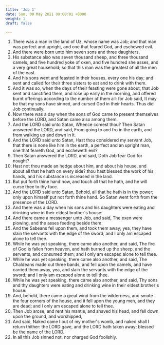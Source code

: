 ```yaml
---
title: 'Job 1'
date: Sun, 09 May 2021 00:00:01 +0000
weight: 1
draft: false
  
---
```


1. There was a man in the land of Uz, whose name was Job; and that man was perfect and upright, and one that feared God, and eschewed evil.
2. And there were born unto him seven sons and three daughters.
3. His substance also was seven thousand sheep, and three thousand camels, and five hundred yoke of oxen, and five hundred she asses, and a very great household; so that this man was the greatest of all the men of the east.
4. And his sons went and feasted in their houses, every one his day; and sent and called for their three sisters to eat and to drink with them.
5. And it was so, when the days of their feasting were gone about, that Job sent and sanctified them, and rose up early in the morning, and offered burnt offerings according to the number of them all: for Job said, It may be that my sons have sinned, and cursed God in their hearts. Thus did Job continually.
6. Now there was a day when the sons of God came to present themselves before the LORD, and Satan came also among them.
7. And the LORD said unto Satan, Whence comest thou? Then Satan answered the LORD, and said, From going to and fro in the earth, and from walking up and down in it.
8. And the LORD said unto Satan, Hast thou considered my servant Job, that there is none like him in the earth, a perfect and an upright man, one that feareth God, and escheweth evil?
9. Then Satan answered the LORD, and said, Doth Job fear God for nought?
10. Hast not thou made an hedge about him, and about his house, and about all that he hath on every side? thou hast blessed the work of his hands, and his substance is increased in the land.
11. But put forth thine hand now, and touch all that he hath, and he will curse thee to thy face.
12. And the LORD said unto Satan, Behold, all that he hath is in thy power; only upon himself put not forth thine hand. So Satan went forth from the presence of the LORD.
13. And there was a day when his sons and his daughters were eating and drinking wine in their eldest brother's house:
14. And there came a messenger unto Job, and said, The oxen were plowing, and the asses feeding beside them:
15. And the Sabeans fell upon them, and took them away; yea, they have slain the servants with the edge of the sword; and I only am escaped alone to tell thee.
16. While he was yet speaking, there came also another, and said, The fire of God is fallen from heaven, and hath burned up the sheep, and the servants, and consumed them; and I only am escaped alone to tell thee.
17. While he was yet speaking, there came also another, and said, The Chaldeans made out three bands, and fell upon the camels, and have carried them away, yea, and slain the servants with the edge of the sword; and I only am escaped alone to tell thee.
18. While he was yet speaking, there came also another, and said, Thy sons and thy daughters were eating and drinking wine in their eldest brother's house:
19. And, behold, there came a great wind from the wilderness, and smote the four corners of the house, and it fell upon the young men, and they are dead; and I only am escaped alone to tell thee.
20. Then Job arose, and rent his mantle, and shaved his head, and fell down upon the ground, and worshipped,
21. And said, Naked came I out of my mother's womb, and naked shall I return thither: the LORD gave, and the LORD hath taken away; blessed be the name of the LORD.
22. In all this Job sinned not, nor charged God foolishly.
